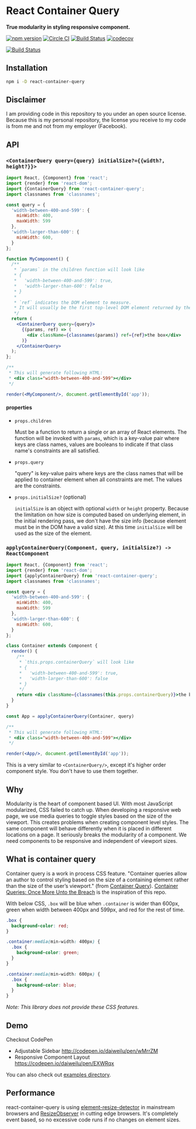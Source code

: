 # React Container Query

**True modularity in styling responsive component.**

[![npm version](https://badge.fury.io/js/react-container-query.svg)](https://badge.fury.io/js/react-container-query)
[![Circle CI](https://circleci.com/gh/d6u/react-container-query/tree/master.svg?style=svg)](https://circleci.com/gh/d6u/react-container-query/tree/master)
[![Build Status](https://saucelabs.com/buildstatus/react-cq)](https://saucelabs.com/beta/builds/de7d8039f4e5417399ec27c39036c1b8)
[![codecov](https://codecov.io/gh/d6u/react-container-query/branch/master/graph/badge.svg)](https://codecov.io/gh/d6u/react-container-query)

[![Build Status](https://saucelabs.com/browser-matrix/react-cq.svg)](https://saucelabs.com/beta/builds/de7d8039f4e5417399ec27c39036c1b8)

## Installation

```sh
npm i -D react-container-query
```

## Disclaimer

I am providing code in this repository to you under an open source license. Because this is my personal repository, the license you receive to my code is from me and not from my employer (Facebook).

## API

### `<ContainerQuery query={query} initialSize?={{width?, height?}}>`

```jsx
import React, {Component} from 'react';
import {render} from 'react-dom';
import {ContainerQuery} from 'react-container-query';
import classnames from 'classnames';

const query = {
  'width-between-400-and-599': {
    minWidth: 400,
    maxWidth: 599
  },
  'width-larger-than-600': {
    minWidth: 600,
  }
};

function MyComponent() {
  /**
   * `params` in the children function will look like
   * {
   *   'width-between-400-and-599': true,
   *   'width-larger-than-600': false
   * }
   *
   * `ref` indicates the DOM element to measure.
   * It will usually be the first top-level DOM element returned by the render function.
   */
  return (
    <ContainerQuery query={query}>
      {(params, ref) => (
        <div className={classnames(params)} ref={ref}>the box</div>
      )}
    </ContainerQuery>
  );
};

/**
 * This will generate following HTML:
 * <div class="width-between-400-and-599"></div>
 */

render(<MyComponent/>, document.getElementById('app'));
```

#### properties

- `props.children`

  Must be a function to return a single or an array of React elements. The function will be invoked with `params`, which is a key-value pair where keys are class names, values are booleans to indicate if that class name's constraints are all satisfied.

- `props.query`

  "query" is key-value pairs where keys are the class names that will be applied to container element when all constraints are met. The values are the constraints.

- `props.initialSize?` (optional)

  `initialSize` is an object with optional `width` or `height` property. Because the limitation on how size is computed based on underlying element, in the initial rendering pass, we don't have the size info (because element must be in the DOM have a valid size). At this time `initialSize` will be used as the size of the element.

### `applyContainerQuery(Component, query, initialSize?) -> ReactComponent`

```jsx
import React, {Component} from 'react';
import {render} from 'react-dom';
import {applyContainerQuery} from 'react-container-query';
import classnames from 'classnames';

const query = {
  'width-between-400-and-599': {
    minWidth: 400,
    maxWidth: 599
  },
  'width-larger-than-600': {
    minWidth: 600,
  }
};

class Container extends Component {
  render() {
    /**
     * `this.props.containerQuery` will look like
     * {
     *   'width-between-400-and-599': true,
     *   'width-larger-than-600': false
     * }
     */
    return <div className={classnames(this.props.containerQuery)}>the box</div>;
  }
}

const App = applyContainerQuery(Container, query)

/**
 * This will generate following HTML:
 * <div class="width-between-400-and-599"></div>
 */

render(<App/>, document.getElementById('app'));
```

This is a very similar to `<ContainerQuery/>`, except it's higher order component style. You don't have to use them together.

## Why

Modularity is the heart of component based UI. With most JavaScript modularized, CSS failed to catch up. When developing a responsive web page, we use media queries to toggle styles based on the size of the viewport. This creates problems when creating component level styles. The same component will behave differently when it is placed in different locations on a page. It seriously breaks the modularity of a component. We need components to be responsive and independent of viewport sizes.

## What is container query

Container query is a work in process CSS feature. "Container queries allow an author to control styling based on the size of a containing element rather than the size of the user’s viewport." (from [Container Query](http://responsiveimagescg.github.io/container-queries/)). [Container Queries: Once More Unto the Breach](http://alistapart.com/article/container-queries-once-more-unto-the-breach) is the inspiration of this repo.

With below CSS, `.box` will be blue when `.container` is wider than 600px, green when width between 400px and 599px, and red for the rest of time.

```css
.box {
  background-color: red;
}

.container:media(min-width: 400px) {
  .box {
    background-color: green;
  }
}

.container:media(min-width: 600px) {
  .box {
    background-color: blue;
  }
}
```

_Note: This library does *not* provide these CSS features._

## Demo

Checkout CodePen

- Adjustable Sidebar http://codepen.io/daiweilu/pen/wMrrZM
- Responsive Component Layout https://codepen.io/daiweilu/pen/EXWRqx

You can also check out [examples directory](./examples).

## Performance

react-container-query is using [element-resize-detector](https://www.npmjs.com/package/element-resize-detector) in mainstream browsers and [ResizeObserver](https://developers.google.com/web/updates/2016/10/resizeobserver) in cutting edge browsers. It's completely event based, so no excessive code runs if no changes on element sizes.
